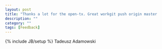 ```yaml
---
layout: post
title: "Thanks a lot for the open-tx. Great workgit push origin master !"
description: ""
category: ""
tags: [Feedback]
---
```

{% include JB/setup %}
Tadeusz Adamowski
